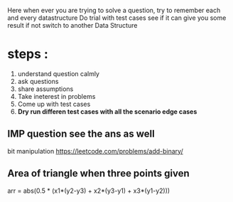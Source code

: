 Here when ever you are trying to solve a question, try to remember each and every datastructure 
Do trial with test cases
see if it can give you some result
if not switch to another Data Structure


# steps :
1. understand question calmly
2. ask questions
3. share assumptions
4. Take ineterest in problems
5. Come up with test cases
6. **Dry run differen test cases with all the scenario edge cases**


## IMP question see the ans as well
bit manipulation https://leetcode.com/problems/add-binary/

## Area of triangle when three points given
arr = abs(0.5 * (x1*(y2-y3) + x2*(y3-y1) + x3*(y1-y2)))

